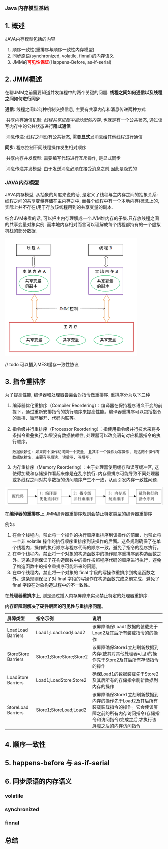 ### Java 内存模型基础

## 1. 概述

JAVA内存模型包括的内容

1. 顺序一致性(重排序与顺序一致性内存模型)
2. 同步原语(synchronized, volatile, finnal)的内存语义
3. JMM的<font color=red>**可见性保证**</font>(Happens-Before, as-if-serial) 

## 2. JMM概述

在聊JMM之前需要知道并发编程中的两个关键的问题: **线程之间如何通信以及线程之间如何进行同步**

**通信**: 线程之间以何种机制交换信息, 主要有共享内存和消息传递两种方式

​		共享内存通信机制: *线程共享进程中被分配的内存*, 也就是有一个公共状态, 通过读写内存中的公共状态进行**隐式通信**

​		消息传递:	线程之间没有公共状态, 需要**显式**发消息给其他线程进行通信

**同步**: 程序控制不同线程操作发生相对顺序

​		共享内存并发模型: 需要编写代码进行互斥操作, 是显式同步

​		消息传递并发模型: 由于发送消息必须在接受消息之前,因此是隐式的

### JAVA内存模型

JAVA内存模型, 从抽象的角度来说的话, 是定义了线程与主内存之间的抽象关系: 线程之间的共享变量存储在主内存之中, 而每个线程中有一个本地内存(概念上的, 实际上并不存在)用于存放该线程用到的共享变量的副本.

结合JVM来看的话, 可以把主内存理解成一个JVM堆内存的子集.只存放线程之间的共享变量对象实例. 而本地内存相对而言可以理解成每个线程都持有的一个虚拟机栈的部分数据.

![img](https://raw.githubusercontent.com/tanxingwei/bolgImg/master/2024/01/07/20240107-161109.png)

// todo 可以插入MESI缓存一致性协议

## 3. 指令重排序

为了提高性能, 编译器和处理器尝尝会对指令做重排序. 重排序分为以下三种

1. 编译器优化重排序（Compiler Reordering）：编译器在保持程序语义不变的前提下，通过重新安排指令的执行顺序来提高性能。编译器重排序可以包括指令的重排、循环展开、代码内联等。

2. 指令级并行重排序（Processor Reordering）：指使用指令级并行技术来将多条指令重叠执行,如果没有数据依赖性, 处理器可以改变语句对应机器指令的执行顺序。

   ```
   数据依赖性: 如果两个操作访问同一个变量, 且其中一个操作为写操作, 则这两个操作有数据依赖性. 主要有写后读, 读后写, 写后写.
   ```

3. 内存重排序（Memory Reordering）：由于处理器使用缓存和读写缓冲区, 这使得加载和存储操作看起来像是在乱序执行. 内存重排序可能导致不同处理器或多线程之间对共享数据的访问顺序产生不一致，从而引发内存一致性问题.

![在这里插入图片描述](https://raw.githubusercontent.com/tanxingwei/bolgImg/master/2024/01/07/20240107-170812.png)

在**编译器的重排序**上,JMM编译器重排序规则会禁止特定类型的编译器重排序

例如: 

1. 在单个线程内，禁止将一个操作的执行顺序重排序到该操作的前面，也禁止将一个非 volatile 操作的执行顺序重排序到该操作的后面。这条规则确保了在单个线程内，操作的执行顺序与程序代码的顺序一致，避免了指令的乱序执行。
2. 在单个线程内，禁止将一个对象的构造函数中的操作顺序重排序到构造函数之外。这条规则保证了在构造函数中的操作按照程序代码的顺序进行执行，避免了构造函数中的指令重排序可能带来的问题。
3. 在单个线程内，禁止将一个对象的 final 字段的写操作重排序到构造函数之外。这条规则保证了对 final 字段的写操作在构造函数完成之前完成，避免了 final 字段在对象构造过程中的不一致性。

在**处理器重排序**上, 则是通过插入内存屏障来实现禁止特定的处理器重排序.

**内存屏障则解决了硬件层面的可见性与重排序问题**。

| 屏障类型            | 指令示例                 | 说明                                                         |
| :------------------ | :----------------------- | :----------------------------------------------------------- |
| LoadLoad Barriers   | Load1;LoadLoad;Load2     | 该屏障确保Load1数据的装载先于Load2及其后所有装载指令的的操作 |
| StoreStore Barriers | Store1;StoreStore;Store2 | 该屏障确保Store1立刻刷新数据到内存(使其对其他处理器可见)的操作先于Store2及其后所有存储指令的操作 |
| LoadStore Barriers  | Load1;LoadStore;Store2   | 确保Load1的数据装载先于Store2及其后所有的存储指令刷新数据到内存的操作 |
| StoreLoad Barriers  | Store1;StoreLoad;Load2   | 该屏障确保Store1立刻刷新数据到内存的操作先于Load2及其后所有装载装载指令的操作。它会使该屏障之前的所有内存访问指令(存储指令和访问指令)完成之后,才执行该屏障之后的内存访问指令 |

## 4. 顺序一致性

## 5. happens-before 与 as-if-serial

## 6. 同步原语的内存语义

### volatile 

### synchronized

### finnal

## 总结

